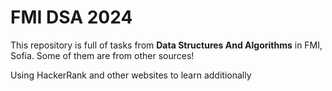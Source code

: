 # FMI DSA 2024

This repository is full of tasks from **Data Structures And Algorithms** in FMI, Sofia. Some of them are from other sources!

Using HackerRank and other websites to learn additionally
